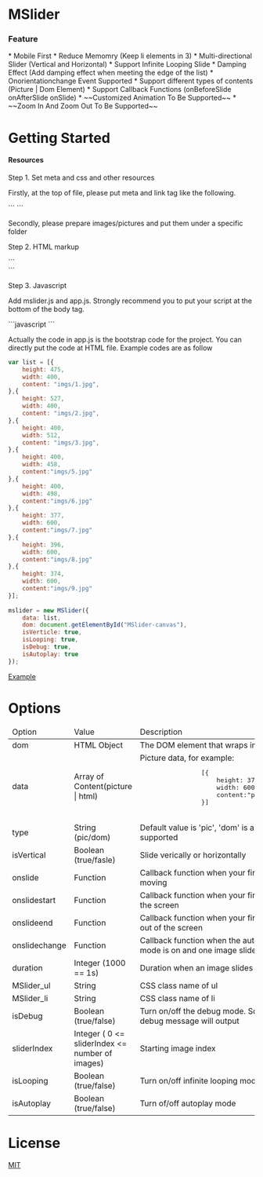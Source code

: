 MSlider
==============

<h3>Feature</h3>
* Mobile First
* Reduce Memomry (Keep li elements in 3)
* Multi-directional Slider (Vertical and Horizontal)
* Support Infinite Looping Slide
* Damping Effect (Add damping effect when meeting the edge of the list)
* Onorientationchange Event Supported
* Support different types of contents (Picture | Dom Element)
* Support Callback Functions (onBeforeSlide onAfterSlide onSlide)
* ~~Customized Animation To Be Supported~~
* ~~Zoom In And Zoom Out To Be Supported~~

Getting Started
==============
<h4>Resources</h4>
<p>Step 1. Set meta and css and other resources</p>
<p>Firstly, at the top of file, please put meta and link tag like the following.</p>
```
<meta name="viewport" content="width=device-width,initial-scale=1.0,maximum-scale=1.0,minimum-scale=1.0,user-scalable=no"/>
<link type="text/css" rel="stylesheet" media="all" href="css/common.css">
```
<p>Secondly, please prepare images/pictures and put them under a specific folder</p>
<p>Step 2. HTML markup</p>
```
<div id="canvas"></div>
```
<p>Step 3. Javascript</p>
<p>Add mslider.js and app.js. Strongly recommend you to put your script at the bottom of the body tag.</p>
```javascript
<script src="../src/mslider.js"></script>
<script src="app.js"></script>
```

<p>Actually the code in app.js is the bootstrap code for the project. You can directly put the code at HTML file. Example codes are as follow</p>

```javascript
var list = [{
	height: 475,
	width: 400,
	content: "imgs/1.jpg",
},{
	height: 527,
	width: 400,
	content: "imgs/2.jpg",
},{
 	height: 400,
 	width: 512,
 	content: "imgs/3.jpg",
},{
	height: 400,
	width: 458,
	content:"imgs/5.jpg"
},{
	height: 400,
	width: 498,
	content:"imgs/6.jpg"
},{
	height: 377,
	width: 600,
	content:"imgs/7.jpg"
},{
	height: 396,
	width: 600,
	content:"imgs/8.jpg"
},{
	height: 374,
	width: 600,
	content:"imgs/9.jpg"
}];
	
mslider = new MSlider({
    data: list,
    dom: document.getElementById("MSlider-canvas"),
    isVerticle: true,
    isLooping: true,
    isDebug: true,
    isAutoplay: true
});

```

[Example](http://BE-FE.github.io/MSlider/demo)

Options
==============
<p>
<table>
<thead>
	<tr>
		<td>Option</td>
		<td>Value</td>
		<td>Description</td>
	</tr>
</thead>
<tbody>
	<tr>
		<td>dom</td>
		<td>HTML Object</td>
		<td>The DOM element that wraps image list</td>
	</tr>
	<tr>
		<td>data</td>
		<td>Array of Content(picture | html)</td>
		<td>Picture data, for example:
			<pre>
				[{
					height: 377,
					width: 600,
					content:"pics/1.jpg"
				}]
			</pre>
		</td>
	</tr>
	<tr>
		<td>type</td>
		<td>String (pic/dom)</td>
		<td>Default value is 'pic', 'dom' is also supported</td>
	</tr>
	<tr>
		<td>isVertical</td>
		<td>Boolean (true/fasle)</td>
		<td>Slide verically or horizontally</td>
	</tr>
	<tr>
		<td>onslide</td>
		<td>Function</td>
		<td>Callback function when your finger is moving</td>
	</tr>
	<tr>
		<td>onslidestart</td>
		<td>Function</td>
		<td>Callback function when your finger touch the screen</td>
	</tr>
	<tr>
		<td>onslideend</td>
		<td>Function</td>
		<td>Callback function when your finger move out of the screen</td>
	</tr>
	<tr>
		<td>onslidechange</td>
		<td>Function</td>
		<td>Callback function when the autoplay mode is on and one image slides</td>
	</tr>
	<tr>
		<td>duration</td>
		<td>Integer (1000 == 1s)</td>
		<td>Duration when an image slides</td>
	</tr>
	<tr>
		<td>MSlider_ul</td>
		<td>String</td>
		<td>CSS class name of ul</td>
	</tr>
	<tr>
		<td>MSlider_li</td>
		<td>String</td>
		<td>CSS class name of li</td>
	</tr>
	<tr>
		<td>isDebug</td>
		<td>Boolean (true/false)</td>
		<td>Turn on/off the debug mode. Some debug message will output</td>
	</tr>
	<tr>
		<td>sliderIndex</td>
		<td>Integer ( 0 <= sliderIndex <= number of images)</td>
		<td>Starting image index</td>
	</tr>
	<tr>
		<td>isLooping</td>
		<td>Boolean (true/false)</td>
		<td>Turn on/off infinite looping mode</td>
	</tr>
	<tr>
		<td>isAutoplay</td>
		<td>Boolean (true/false)</td>
		<td>Turn of/off autoplay mode</td>
	</tr>
</tbody>
</table>
</p>

License
========
[MIT](https://github.com/BE-FE/MSlider/blob/master/LICENSE)
